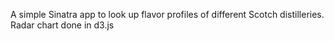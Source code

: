 A simple Sinatra app to look up flavor profiles of different Scotch distilleries. Radar chart done in d3.js
